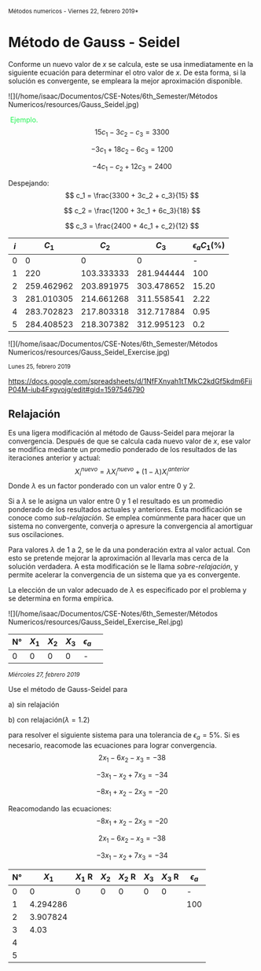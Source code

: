 <small>Métodos numericos - Viernes 22, febrero 2019*</small>

# Método de Gauss - Seidel

Conforme un nuevo valor de $x$ se calcula, este se usa inmediatamente en la siguiente ecuación para determinar el otro valor de $x$. De esta forma, si la solución es convergente, se empleara la mejor aproximación disponible.

![](/home/isaac/Documentos/CSE-Notes/6th_Semester/Métodos Numericos/resources/Gauss_Seidel.jpg)

<span style="color:#23f453"> Ejemplo.</span>
$$
15c_1 - 3c_2 - c_3 = 3300
$$

$$
-3c_1 + 18c_2 -6c_3 = 1200
$$

$$
-4c_1 - c_2 + 12c_3 = 2400
$$

Despejando: 
$$
c_1 = \frac{3300 + 3c_2 + c_3}{15}
$$

$$
c_2 = \frac{1200 + 3c_1 + 6c_3}{18}
$$

$$
c_3 = \frac{2400 + 4c_1 + c_2}{12}
$$

| $i$  | $C_1$      | $C_2$      | $C_3$      | $\epsilon_a C_1(\%)$ |
| ---- | ---------- | ---------- | ---------- | -------------------- |
| 0    | 0          | 0          | 0          | -                    |
| 1    | 220        | 103.333333 | 281.944444 | 100                  |
| 2    | 259.462962 | 203.891975 | 303.478652 | 15.20                |
| 3    | 281.010305 | 214.661268 | 311.558541 | 2.22                 |
| 4    | 283.702823 | 217.803318 | 312.717884 | 0.95                 |
| 5    | 284.408523 | 218.307382 | 312.995123 | 0.2                  |



![](/home/isaac/Documentos/CSE-Notes/6th_Semester/Métodos Numericos/resources/Gauss_Seidel_Exercise.jpg)

<small>Lunes 25, febrero 2019</small>

https://docs.google.com/spreadsheets/d/1NfFXnyah1tTMkC2kdGf5kdm6FiiP04M-iub4Fxgvojg/edit#gid=1597546790

## Relajación

Es una ligera modificación al método de Gauss-Seidel para mejorar la convergencia. Después de que se calcula cada nuevo valor de $x$, ese valor se modifica mediante un promedio ponderado de los resultados de las iteraciones anterior y actual: 
$$
X_i^{nuevo} = \lambda X_i^{nuevo} + (1 - \lambda) X_i^{anterior}
$$
Donde $\lambda$ es un factor ponderado con un valor entre 0 y 2.

Si a $\lambda$ se le asigna un valor entre 0 y 1 el resultado es un promedio ponderado de los resultados actuales y anteriores. Esta modificación se conoce como *sub-relajación*. Se emplea comúnmente para hacer que un sistema no convergente, converja o apresure la convergencia al amortiguar sus oscilaciones.

Para valores $\lambda​$ de 1 a 2, se le da una ponderación extra al valor actual. Con esto se pretende mejorar la aproximación al llevarla mas cerca de la solución verdadera. A esta modificación se le llama *sobre-relajación*, y permite acelerar la convergencia de un sistema que ya es convergente.

La elección de un valor adecuado de $\lambda$ es especificado por el problema y se determina en forma empírica.

![](/home/isaac/Documentos/CSE-Notes/6th_Semester/Métodos Numericos/resources/Gauss_Seidel_Exercise_Rel.jpg)

| N°   | $X_1$ | $X_2$ | $X_3$ | $\epsilon_a$ |      |
| ---- | ----- | ----- | ----- | ------------ | ---- |
| 0    | 0     | 0     | 0     | -            |      |





<small>*Miércoles 27, febrero 2019*</small>

Use el método de Gauss-Seidel para

a) sin relajación 

b) con relajación($\lambda = 1.2$)

para resolver el siguiente sistema para una tolerancia de $\epsilon_a = 5\%$. Si es necesario, reacomode las ecuaciones para lograr convergencia.
$$
2x_1 - 6x_2 - x_3 = - 38
$$

$$
-3x_1 -x_2 + 7x_3 = -34
$$

$$
-8x_1 + x_2 - 2x_3 = -20
$$

Reacomodando las ecuaciones:
$$
-8x_1 + x_2 - 2x_3 = -20
$$

$$
2x_1 - 6x_2 - x_3 = - 38
$$

$$
-3x_1 -x_2 + 7x_3 = -34
$$

| N°   | $X_1$    | $X_1$ R | $X_2$ | $X_2$ R | $X_3$ | $X_3$ R | $\epsilon_a$ |
| ---- | -------- | ------- | ----- | ------- | ----- | ------- | ------------ |
| 0    | 0        | 0       | 0     | 0       | 0     | 0       | -            |
| 1    | 4.294286 |         |       |         |       |         | 100          |
| 2    | 3.907824 |         |       |         |       |         |              |
| 3    | 4.03     |         |       |         |       |         |              |
| 4    |          |         |       |         |       |         |              |
| 5    |          |         |       |         |       |         |              |

